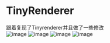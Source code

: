 # TinyRenderer
跟着复现了Tinyrenderer并且做了一些修改  
![image](https://github.com/Suxmx/TinyRenderer/assets/33772816/f4ad4887-82cd-4b75-8dbb-3c6813280290)
![image](https://github.com/Suxmx/TinyRenderer/assets/33772816/9f220d2a-400b-433b-9b9c-57c0d3b7fa8e)
![image](https://github.com/Suxmx/TinyRenderer/assets/33772816/36b5db3b-e90f-412d-a526-e19134afa1d8)
![image](https://github.com/Suxmx/TinyRenderer/assets/33772816/a3d611fc-2f9a-440f-92ae-a84db166b650)

